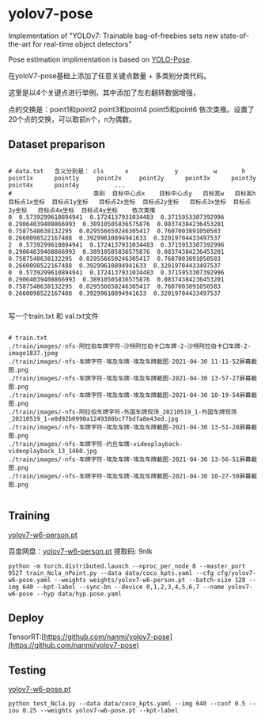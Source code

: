 # yolov7-pose
Implementation of "YOLOv7: Trainable bag-of-freebies sets new state-of-the-art for real-time object detectors"

Pose estimation implimentation is based on [YOLO-Pose](https://arxiv.org/abs/2204.06806). 

在yoloV7-pose基础上添加了任意关键点数量 + 多类别分类代码。

这里是以4个关键点进行举例，其中添加了左右翻转数据增强，

点的交换是：point1和point2 point3和point4 point5和point6 依次类推。设置了20个点的交换，可以取前n个，n为偶数。



## Dataset preparison

``` shell

# data.txt   含义分别是： cls   	 x	           y          w       h        point1x		point1y		point2x	   	point2y		 point3x	  point3y	  point4x	   point4y		    ...
# 						类别  目标中心点x    目标中心点y   目标宽w   目标高h    目标点1x坐标  目标点1y坐标   目标点2x坐标  目标点2y坐标   目标点3x坐标  目标点3y坐标   目标点4x坐标  目标点4y坐标    依次类推 
0  0.5739299610894941  0.1724137931034483  0.3715953307392996  0.29064039408866993  0.38910505836575876  0.08374384236453201  0.7587548638132295  0.029556650246305417  0.7607003891050583  0.2660098522167488  0.39299610894941633  0.32019704433497537  
2  0.5739299610894941  0.1724137931034483  0.3715953307392996  0.29064039408866993  0.38910505836575876  0.08374384236453201  0.7587548638132295  0.029556650246305417  0.7607003891050583  0.2660098522167488  0.39299610894941633  0.32019704433497537  
0  0.5739299610894941  0.1724137931034483  0.3715953307392996  0.29064039408866993  0.38910505836575876  0.08374384236453201  0.7587548638132295  0.029556650246305417  0.7607003891050583  0.2660098522167488  0.39299610894941633  0.32019704433497537  


```
写一个train.txt 和 val.txt文件


``` shell

# train.txt
./train/images/-nfs-阿拉伯车牌字符-沙特阿拉伯卡口车牌-2-沙特阿拉伯卡口车牌-2-image1837.jpeg
./train/images/-nfs-车牌字符-埃及车牌-埃及车牌截图-2021-04-30 11-11-52屏幕截图.png
./train/images/-nfs-车牌字符-埃及车牌-埃及车牌截图-2021-04-30 13-57-27屏幕截图.png
./train/images/-nfs-车牌字符-埃及车牌-埃及车牌截图-2021-04-30 10-19-54屏幕截图.png
./train/images/-nfs-阿拉伯车牌字符-外国车牌现场_20210519_1-外国车牌现场_20210519_1-e0d92b0990a1249388bc77bdfa8e43ed.jpg
./train/images/-nfs-车牌字符-埃及车牌-埃及车牌截图-2021-04-30 13-51-28屏幕截图.png
./train/images/-nfs-车牌字符-约旦车牌-videoplayback-videoplayback_13_1460.jpg
./train/images/-nfs-车牌字符-埃及车牌-埃及车牌截图-2021-04-30 13-56-51屏幕截图.png
./train/images/-nfs-车牌字符-埃及车牌-埃及车牌截图-2021-04-30 10-27-50屏幕截图.png


```



## Training

[yolov7-w6-person.pt](https://github.com/WongKinYiu/yolov7/releases/download/v0.1/yolov7-w6-person.pt)

百度网盘：[yolov7-w6-person.pt](https://pan.baidu.com/s/12HOci-SMAQatxj3v2_sTnA)  提取码: 9nlk

``` shell
python -m torch.distributed.launch --nproc_per_node 8 --master_port 9527 train_Ncla_nPoint.py --data data/coco_kpts.yaml --cfg cfg/yolov7-w6-pose.yaml --weights weights/yolov7-w6-person.pt --batch-size 128 --img 640 --kpt-label --sync-bn --device 0,1,2,3,4,5,6,7 --name yolov7-w6-pose --hyp data/hyp.pose.yaml
```

## Deploy
TensorRT:[https://github.com/nanmi/yolov7-pose](https://github.com/nanmi/yolov7-pose)

## Testing

[yolov7-w6-pose.pt](https://github.com/WongKinYiu/yolov7/releases/download/v0.1/yolov7-w6-pose.pt)

``` shell
python test_Ncla.py --data data/coco_kpts.yaml --img 640 --conf 0.5 --iou 0.25 --weights yolov7-w6-pose.pt --kpt-label
```


